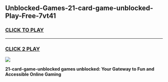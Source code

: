 
## Unblocked-Games-21-card-game-unblocked-Play-Free-7vt41
<h3>
<a href="https://premium76.site?title=21-card-game-unblocked&ref=21A">CLICK TO PLAY</a></h3>
<hr>

<h3>
<a href="https://premium76.site?title=21-card-game-unblocked&ref=21A">CLICK 2 PLAY</a>
  
</h3>

<a href="https://premium76.site?title=21-card-game-unblocked&ref=21A"><img src="https://clearcache.store/games.png"></a>


**21-card-game-unblocked games unblocked: Your Gateway to Fun and Accessible Online Gaming**
